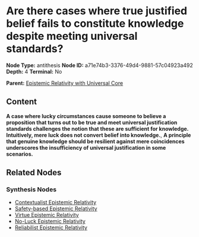 # Are there cases where true justified belief fails to constitute knowledge despite meeting universal standards?

**Node Type:** antithesis
**Node ID:** a71e74b3-3376-49d4-9881-57c04923a492
**Depth:** 4
**Terminal:** No

**Parent:** [Epistemic Relativity with Universal Core](epistemic-relativity-with-universal-core-synthesis-32670a07-06e0-4092-876e-1b70745ee61b.md)

## Content

**A case where lucky circumstances cause someone to believe a proposition that turns out to be true and meet universal justification standards challenges the notion that these are sufficient for knowledge. Intuitively, mere luck does not convert belief into knowledge.**, **A principle that genuine knowledge should be resilient against mere coincidences underscores the insufficiency of universal justification in some scenarios.**

## Related Nodes

### Synthesis Nodes

- [Contextualist Epistemic Relativity](contextualist-epistemic-relativity-synthesis-1ccd80f0-9860-4838-98b2-47672de2eb1a.md)
- [Safety-based Epistemic Relativity](safety-based-epistemic-relativity-synthesis-1e33730c-fc73-4fb6-88b8-eecf587f3207.md)
- [Virtue Epistemic Relativity](virtue-epistemic-relativity-synthesis-f3c57c66-5cfc-487b-8e6f-c33029d52dba.md)
- [No-Luck Epistemic Relativity](no-luck-epistemic-relativity-synthesis-d0d52d09-1cc2-4d9f-94e3-9f45c2f56eb3.md)
- [Reliabilist Epistemic Relativity](reliabilist-epistemic-relativity-synthesis-fc735467-a3ad-4ad4-8cc3-7c8707eaffcd.md)
